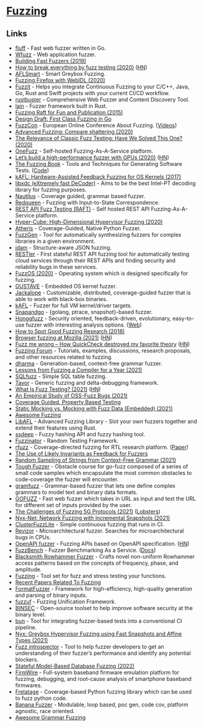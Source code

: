 # [Fuzzing](https://owasp.org/www-community/Fuzzing)

## Links

- [fluff](https://github.com/ffuf/ffuf) - Fast web fuzzer written in Go.
- [Wfuzz](https://github.com/xmendez/wfuzz) - Web application fuzzer.
- [Building Fast Fuzzers (2019)](https://arxiv.org/pdf/1911.07707.pdf)
- [How to break everything by fuzz testing (2020)](https://chameth.com/break-everything-fuzz-testing/) ([HN](https://news.ycombinator.com/item?id=22990116))
- [AFLSmart](https://github.com/aflsmart/aflsmart) - Smart Greybox Fuzzing.
- [Fuzzing Firefox with WebIDL (2020)](https://hacks.mozilla.org/2020/04/fuzzing-with-webidl/)
- [Fuzzit](https://github.com/fuzzitdev/fuzzit) - Helps you integrate Continuous Fuzzing to your C/C++, Java, Go, Rust and Swift projects with your current CI/CD workflow.
- [rustbuster](https://github.com/phra/rustbuster) - Comprehensive Web Fuzzer and Content Discovery Tool.
- [lain](https://github.com/microsoft/lain) - Fuzzer framework built in Rust.
- [Fuzzing Raft for Fun and Publication (2015)](https://colin-scott.github.io/blog/2015/10/07/fuzzing-raft-for-fun-and-profit/)
- [Design Draft: First Class Fuzzing in Go](https://go.googlesource.com/proposal/+/master/design/draft-fuzzing.md)
- [FuzzCon](https://www.fuzzcon.eu/) - European Online Conference About Fuzzing. ([Videos](https://www.youtube.com/playlist?list=PLI0R_0_8-TV4JArtdlgnuPtgXALZxAYqu))
- [Advanced Fuzzing: Compare shattering (2020)](https://www.youtube.com/watch?v=yezHZuDCBho)
- [The Relevance of Classic Fuzz Testing: Have We Solved This One? (2020)](https://ftp.cs.wisc.edu/paradyn/technical_papers/fuzz2020.pdf)
- [OneFuzz](https://github.com/microsoft/onefuzz) - Self-hosted Fuzzing-As-A-Service platform.
- [Let’s build a high-performance fuzzer with GPUs (2020)](https://blog.trailofbits.com/2020/10/22/lets-build-a-high-performance-fuzzer-with-gpus/) ([HN](https://news.ycombinator.com/item?id=24858766))
- [The Fuzzing Book](https://www.fuzzingbook.org/) - Tools and Techniques for Generating Software Tests. ([Code](https://github.com/uds-se/fuzzingbook))
- [kAFL: Hardware-Assisted Feedback Fuzzing for OS Kernels (2017)](https://github.com/RUB-SysSec/kAFL)
- [libxdc (eXtremely fast DeCoder)](https://github.com/nyx-fuzz/libxdc) - Aims to be the best Intel-PT decoding library for fuzzing purposes.
- [Nautilus](https://github.com/nautilus-fuzz/nautilus) - Coverage guided, grammar based fuzzer.
- [Redqueen](https://github.com/RUB-SysSec/redqueen) - Fuzzing with Input-to-State Correspondence.
- [REST API Fuzz Testing (RAFT)](https://github.com/microsoft/rest-api-fuzz-testing) - Self hosted REST API Fuzzing-As-A-Service platform.
- [Hyper-Cube: High-Dimensional Hypervisor Fuzzing (2020)](https://www.ndss-symposium.org/wp-content/uploads/2020/02/23096-paper.pdf)
- [Atheris](https://github.com/google/atheris) - Coverage-Guided, Native Python Fuzzer.
- [FuzzGen](https://github.com/HexHive/FuzzGen) - Tool for automatically synthesizing fuzzers for complex libraries in a given environment.
- [jdam](https://gitlab.com/michenriksen/jdam) - Structure-aware JSON fuzzing.
- [RESTler](https://github.com/microsoft/restler-fuzzer) - First stateful REST API fuzzing tool for automatically testing cloud services through their REST APIs and finding security and reliability bugs in these services.
- [FuzzOS (2020)](https://gamozolabs.github.io/fuzzing/2020/12/06/fuzzos.html) - Operating system which is designed specifically for fuzzing.
- [GUSTAVE](https://github.com/airbus-seclab/gustave) - Embedded OS kernel fuzzer.
- [Jackalope](https://github.com/googleprojectzero/Jackalope) - Customizable, distributed, coverage-guided fuzzer that is able to work with black-box binaries.
- [kAFL](https://github.com/IntelLabs/kAFL) - Fuzzer for full VM kernel/driver targets.
- [Snapandgo](https://github.com/geeksonsecurity/snapandgo) - {golang, ptrace, snapshot}-based fuzzer.
- [Honggfuzz](https://github.com/google/honggfuzz) - Security oriented, feedback-driven, evolutionary, easy-to-use fuzzer with interesting analysis options. ([Web](https://honggfuzz.dev/))
- [How to Spot Good Fuzzing Research (2018)](https://blog.trailofbits.com/2018/10/05/how-to-spot-good-fuzzing-research/)
- [Browser fuzzing at Mozilla (2021)](https://hacks.mozilla.org/2021/02/browser-fuzzing-at-mozilla/) ([HN](https://news.ycombinator.com/item?id=26080578))
- [Fuzz me wrong – How QuickCheck destroyed my favorite theory](https://thma.github.io/posts/2021-01-30-How-QuickCheck-destroyed-my-favourite-theory.html) ([HN](https://news.ycombinator.com/item?id=26112441))
- [Fuzzing Forum](https://github.com/google/fuzzing) - Tutorials, examples, discussions, research proposals, and other resources related to fuzzing.
- [dharma](https://github.com/MozillaSecurity/dharma) - Generation-based, context-free grammar fuzzer.
- [Lessons from Fuzzing a Compiler for a Year (2021)](https://blog.trailofbits.com/2021/03/23/a-year-in-the-life-of-a-compiler-fuzzing-campaign/)
- [SQLfuzz](https://github.com/PumpkinSeed/sqlfuzz) - Simple SQL table fuzzing.
- [Tavor](https://github.com/zimmski/tavor) - Generic fuzzing and delta-debugging framework.
- [What Is Fuzz Testing? (2021)](https://blog.fuzzbuzz.io/what-is-fuzz-testing/) ([HN](https://news.ycombinator.com/item?id=26731751))
- [An Empirical Study of OSS-Fuzz Bugs (2021)](https://arxiv.org/pdf/2103.11518.pdf)
- [Coverage Guided, Property Based Testing](https://lemonidas.github.io/pdf/FuzzChick.pdf)
- [Static Mocking vs. Mocking with Fuzz Data (Embedded) (2021)](https://blog.code-intelligence.com/automating-embedded-security)
- [Awesome Fuzzing](https://github.com/secfigo/Awesome-Fuzzing)
- [LibAFL](https://github.com/AFLplusplus/LibAFL) - Advanced Fuzzing Library - Slot your own fuzzers together and extend their features using Rust.
- [ssdeep](https://github.com/ssdeep-project/ssdeep) - Fuzzy hashing API and fuzzy hashing tool.
- [Fuzzinator](https://github.com/renatahodovan/fuzzinator) - Random Testing Framework.
- [rfuzz](https://github.com/ekiwi/rfuzz) - Coverage-directed fuzzing for RTL research platform. ([Paper](https://people.eecs.berkeley.edu/~laeufer/papers/rfuzz_kevin_laeufer_iccad2018.pdf))
- [The Use of Likely Invariants as Feedback for Fuzzers](http://s3.eurecom.fr/docs/usenixsec21_fioraldi.pdf)
- [Random Sampling of Strings from Context-Free Grammar (2021)](https://rahul.gopinath.org/post/2021/07/27/random-sampling-from-context-free-grammar/)
- [Tough Fuzzer](https://github.com/stevenjohnstone/toughfuzzer) - Obstacle course for go-fuzz composed of a series of small code samples which encapsulate the most common obstacles to code-coverage the fuzzer will encounter.
- [gramfuzz](https://github.com/d0c-s4vage/gramfuzz) - Grammar-based fuzzer that lets one define complex grammars to model text and binary data formats.
- [GOFUZZ](https://github.com/souvikinator/gofuzz) - Fast web fuzzer which takes in URL as input and test the URL for different set of inputs provided by the user.
- [The Challenges of Fuzzing 5G Protocols (2021)](https://research.nccgroup.com/2021/10/11/the-challenges-of-fuzzing-5g-protocols/) ([Lobsters](https://lobste.rs/s/nro2ty/challenges_fuzzing_5g_protocols))
- [Nyx-Net: Network Fuzzing with Incremental Snapshots (2021)](https://arxiv.org/abs/2111.03013)
- [ClusterFuzzLite](https://github.com/google/clusterfuzzlite) - Simple continuous fuzzing that runs in CI.
- [Revizor](https://github.com/hw-sw-contracts/revizor) - Microarchitectural fuzzer. Searches for microarchitectural bugs in CPUs.
- [OpenAPI fuzzer](https://github.com/matusf/openapi-fuzzer) - Fuzzing APIs based on OpenAPI specification. ([HN](https://news.ycombinator.com/item?id=29231804))
- [FuzzBench](https://github.com/google/fuzzbench) - Fuzzer Benchmarking As a Service. ([Docs](https://google.github.io/fuzzbench/))
- [Blacksmith Rowhammer Fuzzer](https://github.com/comsec-group/blacksmith) - Crafts novel non-uniform Rowhammer access patterns based on the concepts of frequency, phase, and amplitude.
- [Fuzzing](https://github.com/palekh/fuzzing) - Tool set for fuzz and stress testing your functions.
- [Recent Papers Related To Fuzzing](https://github.com/wcventure/FuzzingPaper)
- [FormatFuzzer](https://github.com/uds-se/FormatFuzzer) - Framework for high-efficiency, high-quality generation and parsing of binary inputs.
- [fuzzuf](https://github.com/fuzzuf/fuzzuf) - Fuzzing Unification Framework.
- [BINSEC](https://github.com/binsec/binsec) - Open-source toolset to help improve software security at the binary level.
- [bun](https://github.com/ocurrent/bun) - Tool for integrating fuzzer-based tests into a conventional CI pipeline.
- [Nyx: Greybox Hypervisor Fuzzing using Fast Snapshots and Affine Types (2021)](https://github.com/RUB-SysSec/Nyx)
- [Fuzz introspector](https://github.com/ossf/fuzz-introspector) - Tool to help fuzzer developers to get an understanding of their fuzzer’s performance and identify any potential blockers.
- [Stateful Model-Based Database Fuzzing (2022)](https://medium.com/airtable-eng/stateful-model-based-database-fuzzing-eacffb4d7337)
- [FirmWire](https://github.com/FirmWire/FirmWire) - Full-system baseband firmware emulation platform for fuzzing, debugging, and root-cause analysis of smartphone baseband firmwares.
- [Frelatage](https://github.com/Rog3rSm1th/Frelatage) - Coverage-based Python fuzzing library which can be used to fuzz python code.
- [Banana Fuzzer](https://github.com/rezer0dai/bananafzz) - Modulable, loop based, poc gen, code cov, platform agnostic, race oriented.
- [Awesome Grammar Fuzzing](https://github.com/Microsvuln/Awesome-Grammar-Fuzzing)
